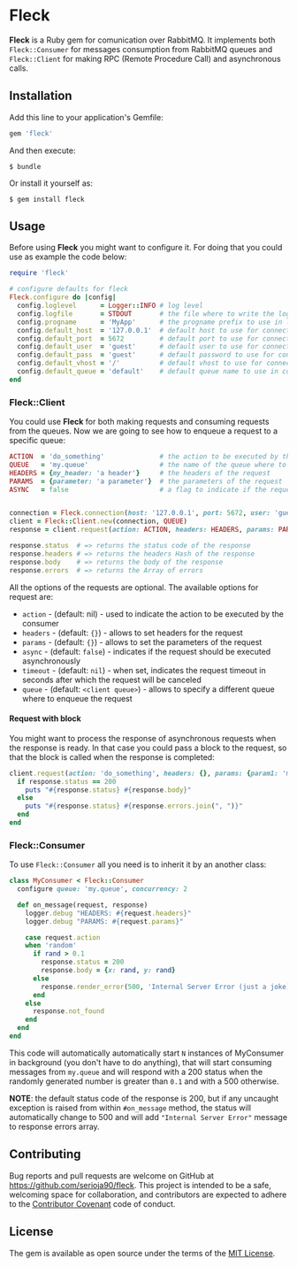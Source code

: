 # Fleck

**Fleck** is a Ruby gem for comunication over RabbitMQ. It implements both `Fleck::Consumer` for messages consumption from RabbitMQ queues and
`Fleck::Client` for making RPC (Remote Procedure Call) and asynchronous calls.

## Installation

Add this line to your application's Gemfile:

```ruby
gem 'fleck'
```

And then execute:

    $ bundle

Or install it yourself as:

    $ gem install fleck



## Usage

Before using **Fleck** you might want to configure it. For doing that you could use as example the code below:

```ruby
require 'fleck'

# configure defaults for fleck
Fleck.configure do |config|
  config.loglevel      = Logger::INFO # log level
  config.logfile       = STDOUT       # the file where to write the logs
  config.progname      = 'MyApp'      # the progname prefix to use in logs
  config.default_host  = '127.0.0.1'  # default host to use for connections to RabbitMQ
  config.default_port  = 5672         # default port to use for connections to RabbitMQ
  config.default_user  = 'guest'      # default user to use for connections to RabbitMQ
  config.default_pass  = 'guest'      # default password to use for connections to RabbitMQ
  config.default_vhost = '/'          # default vhost to use for connections to RabbitMQ
  config.default_queue = 'default'    # default queue name to use in consumers, when not specified
end
```

### Fleck::Client

You could use **Fleck** for both making requests and consuming requests from the queues. Now we are going to see how to enqueue a request to a specific queue:

```ruby
ACTION  = 'do_something'              # the action to be executed by the consumer
QUEUE   = 'my.queue'                  # the name of the queue where to enqueue the request
HEADERS = {my_header: 'a header'}     # the headers of the request
PARAMS  = {parameter: 'a parameter'}  # the parameters of the request
ASYNC   = false                       # a flag to indicate if the request is async or not


connection = Fleck.connection(host: '127.0.0.1', port: 5672, user: 'guest', pass: 'guest', vhost: '/')
client = Fleck::Client.new(connection, QUEUE)
response = client.request(action: ACTION, headers: HEADERS, params: PARAMS, async: ASYNC)

response.status  # => returns the status code of the response
response.headers # => returns the headers Hash of the response
response.body    # => returns the body of the response
response.errors  # => returns the Array of errors
```

All the options of the requests are optional. The available options for request are:
  - `action`  - (default: nil)  - used to indicate the action to be executed by the consumer
  - `headers` - (default: `{}`) - allows to set headers for the request
  - `params`  - (default: `{}`) - allows to set the parameters of the request
  - `async`   - (default: `false`) - indicates if the request should be executed asynchronously
  - `timeout` - (default: `nil`) - when set, indicates the request timeout in seconds after which the request will be canceled
  - `queue`   - (default: `<client queue>`) - allows to specify a different queue where to enqueue the request

#### Request with block

You might want to process the response of asynchronous requests when the response is ready. In that case you could pass a block to the request,
so that the block is called when the response is completed:

```ruby
client.request(action: 'do_something', headers: {}, params: {param1: 'myparam'}, async: true) do |request, response|
  if response.status == 200
    puts "#{response.status} #{response.body}"
  else
    puts "#{response.status} #{response.errors.join(", ")}"
  end
end
```


### Fleck::Consumer

To use `Fleck::Consumer` all you need is to inherit it by an another class:

```ruby
class MyConsumer < Fleck::Consumer
  configure queue: 'my.queue', concurrency: 2

  def on_message(request, response)
    logger.debug "HEADERS: #{request.headers}"
    logger.debug "PARAMS: #{request.params}"

    case request.action
    when 'random'
      if rand > 0.1
        response.status = 200
        response.body = {x: rand, y: rand}
      else
        response.render_error(500, 'Internal Server Error (just a joke)')
      end
    else
      response.not_found
    end
  end
end
```

This code will automatically automatically start `N` instances of MyConsumer in background (you don't have to do anything), that will start consuming
messages from `my.queue` and will respond with a 200 status when the randomly generated number is greater than `0.1` and with a 500 otherwise.

**NOTE**: the default status code of the response is 200, but if any uncaught exception is raised from within `#on_message` method, the status
 will automatically change to 500 and will add `"Internal Server Error"` message to response errors array.


## Contributing

Bug reports and pull requests are welcome on GitHub at https://github.com/serioja90/fleck. This project is intended to be a safe, welcoming space
for collaboration, and contributors are expected to adhere to the [Contributor Covenant](contributor-covenant.org) code of conduct.


## License

The gem is available as open source under the terms of the [MIT License](http://opensource.org/licenses/MIT).

